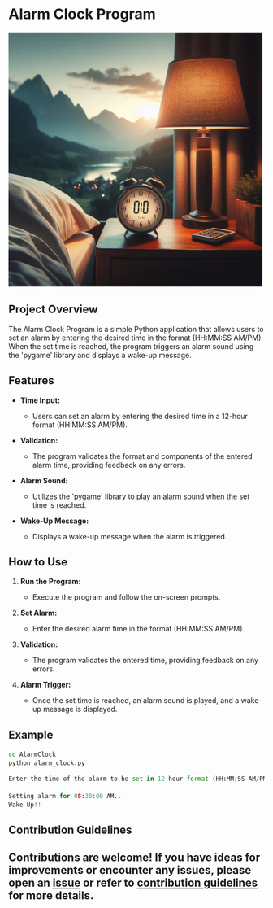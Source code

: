 # Alarm Clock Program

![alarm clock](../../assets/images/readme_images/alarm_clock.png)

## Project Overview

The Alarm Clock Program is a simple Python application that allows users to set an alarm by entering the desired time in the format (HH:MM:SS AM/PM). When the set time is reached, the program triggers an alarm sound using the 'pygame' library and displays a wake-up message.

## Features

- **Time Input:**

  - Users can set an alarm by entering the desired time in a 12-hour format (HH:MM:SS AM/PM).

- **Validation:**

  - The program validates the format and components of the entered alarm time, providing feedback on any errors.

- **Alarm Sound:**

  - Utilizes the 'pygame' library to play an alarm sound when the set time is reached.

- **Wake-Up Message:**
  - Displays a wake-up message when the alarm is triggered.

## How to Use

1. **Run the Program:**

   - Execute the program and follow the on-screen prompts.

2. **Set Alarm:**

   - Enter the desired alarm time in the format (HH:MM:SS AM/PM).

3. **Validation:**

   - The program validates the entered time, providing feedback on any errors.

4. **Alarm Trigger:**
   - Once the set time is reached, an alarm sound is played, and a wake-up message is displayed.

## Example

```bash
cd AlarmClock
python alarm_clock.py
```

```python
Enter the time of the alarm to be set in 12-hour format (HH:MM:SS AM/PM): 08:30:00 AM

Setting alarm for 08:30:00 AM...
Wake Up!!
```

## Contribution Guidelines

## Contributions are welcome! If you have ideas for improvements or encounter any issues, please open an [issue](https://github.com/vrm-piyush/Python-Projects/issues/new/choose) or refer to [contribution guidelines](../../CONTRIBUTING.md) for more details.
